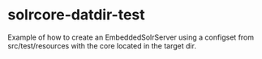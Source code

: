 # solrcore-datdir-test

Example of how to create an EmbeddedSolrServer using a configset from src/test/resources with the core located in the target dir.
